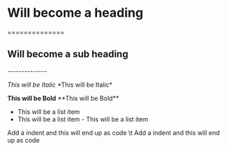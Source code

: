 Will become a heading 
==============
\==============

Will become a sub heading 
--------------
\--------------

*This will be Italic*
\*This will be Italic\*

**This will be Bold**
\*\*This will be Bold\*\*

- This will be a list item
- This will be a list item
\- This will be a list item

Add a indent and this will end up as code
\t    Add a indent and this will end up as code
